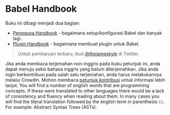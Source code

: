 # Babel Handbook

Buku ini dibagi menjadi dua bagian:

  * [Pengguna Handbook](user-handbook.md) - bagaimana setup/konfigurasi Babel dan banyak lagi.
  * [Plugin Handbook](plugin-handbook.md) - bagaimana membuat plugin untuk Babel.

> Untuk pembaruan terbaru, ikuti [@thejameskyle](https://twitter.com/thejameskyle) di Twitter.

Jika anda membaca terjemahan non-inggris pada buku petunjuk ini, anda dapat menuju seksi bahasa inggris yang belum diterjemahkan. Jika anda ingin berkontribusi pada salah satu terjemahan, anda harus melakukannya melalui Crowdin. Mohon membaca [petunjuk kontribusi](/CONTRIBUTING.md) untuk informasi lebih lanjut. You will find a number of english words that are programming concepts. If these were translated to other languages there would be a lack of consistency and fluency when reading about them. In many cases you will find the literal translation followed by the english term in parenthesis `()`. For example: Abstract Syntax Trees (ASTs).
